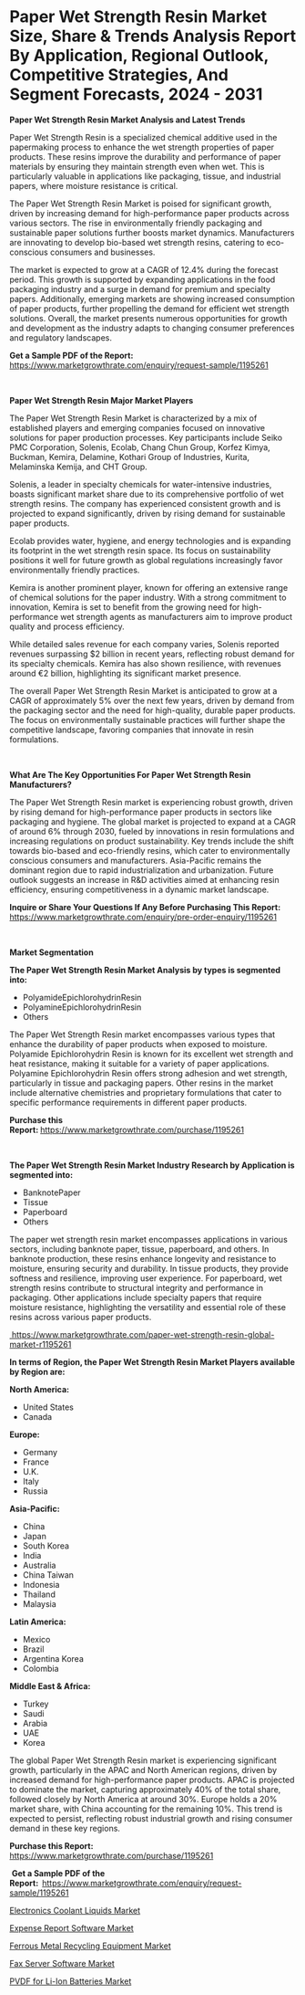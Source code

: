 <p><h1>Paper Wet Strength Resin Market Size, Share & Trends Analysis Report By Application, Regional Outlook, Competitive Strategies, And Segment Forecasts, 2024 - 2031</h1></p><p><strong>Paper Wet Strength Resin Market Analysis and Latest Trends</strong></p>
<p><p>Paper Wet Strength Resin is a specialized chemical additive used in the papermaking process to enhance the wet strength properties of paper products. These resins improve the durability and performance of paper materials by ensuring they maintain strength even when wet. This is particularly valuable in applications like packaging, tissue, and industrial papers, where moisture resistance is critical.</p><p>The Paper Wet Strength Resin Market is poised for significant growth, driven by increasing demand for high-performance paper products across various sectors. The rise in environmentally friendly packaging and sustainable paper solutions further boosts market dynamics. Manufacturers are innovating to develop bio-based wet strength resins, catering to eco-conscious consumers and businesses.</p><p>The market is expected to grow at a CAGR of 12.4% during the forecast period. This growth is supported by expanding applications in the food packaging industry and a surge in demand for premium and specialty papers. Additionally, emerging markets are showing increased consumption of paper products, further propelling the demand for efficient wet strength solutions. Overall, the market presents numerous opportunities for growth and development as the industry adapts to changing consumer preferences and regulatory landscapes.</p></p>
<p><strong>Get a Sample PDF of the Report:&nbsp;</strong> <a href="https://www.marketgrowthrate.com/enquiry/request-sample/1195261">https://www.marketgrowthrate.com/enquiry/request-sample/1195261</a></p>
<p>&nbsp;</p>
<p><strong>Paper Wet Strength Resin Major Market Players</strong></p>
<p><p>The Paper Wet Strength Resin Market is characterized by a mix of established players and emerging companies focused on innovative solutions for paper production processes. Key participants include Seiko PMC Corporation, Solenis, Ecolab, Chang Chun Group, Korfez Kimya, Buckman, Kemira, Delamine, Kothari Group of Industries, Kurita, Melaminska Kemija, and CHT Group.</p><p>Solenis, a leader in specialty chemicals for water-intensive industries, boasts significant market share due to its comprehensive portfolio of wet strength resins. The company has experienced consistent growth and is projected to expand significantly, driven by rising demand for sustainable paper products.</p><p>Ecolab provides water, hygiene, and energy technologies and is expanding its footprint in the wet strength resin space. Its focus on sustainability positions it well for future growth as global regulations increasingly favor environmentally friendly practices.</p><p>Kemira is another prominent player, known for offering an extensive range of chemical solutions for the paper industry. With a strong commitment to innovation, Kemira is set to benefit from the growing need for high-performance wet strength agents as manufacturers aim to improve product quality and process efficiency.</p><p>While detailed sales revenue for each company varies, Solenis reported revenues surpassing $2 billion in recent years, reflecting robust demand for its specialty chemicals. Kemira has also shown resilience, with revenues around €2 billion, highlighting its significant market presence.</p><p>The overall Paper Wet Strength Resin Market is anticipated to grow at a CAGR of approximately 5% over the next few years, driven by demand from the packaging sector and the need for high-quality, durable paper products. The focus on environmentally sustainable practices will further shape the competitive landscape, favoring companies that innovate in resin formulations.</p></p>
<p>&nbsp;</p>
<p><strong>What Are The Key Opportunities For Paper Wet Strength Resin Manufacturers?</strong></p>
<p><p>The Paper Wet Strength Resin market is experiencing robust growth, driven by rising demand for high-performance paper products in sectors like packaging and hygiene. The global market is projected to expand at a CAGR of around 6% through 2030, fueled by innovations in resin formulations and increasing regulations on product sustainability. Key trends include the shift towards bio-based and eco-friendly resins, which cater to environmentally conscious consumers and manufacturers. Asia-Pacific remains the dominant region due to rapid industrialization and urbanization. Future outlook suggests an increase in R&D activities aimed at enhancing resin efficiency, ensuring competitiveness in a dynamic market landscape.</p></p>
<p><strong>Inquire or Share Your Questions If Any Before Purchasing This Report:</strong> <a href="https://www.marketgrowthrate.com/enquiry/pre-order-enquiry/1195261">https://www.marketgrowthrate.com/enquiry/pre-order-enquiry/1195261</a></p>
<p>&nbsp;</p>
<p><strong>Market Segmentation</strong></p>
<p><strong>The Paper Wet Strength Resin Market Analysis by types is segmented into:</strong></p>
<p><ul><li>PolyamideEpichlorohydrinResin</li><li>PolyamineEpichlorohydrinResin</li><li>Others</li></ul></p>
<p><p>The Paper Wet Strength Resin market encompasses various types that enhance the durability of paper products when exposed to moisture. Polyamide Epichlorohydrin Resin is known for its excellent wet strength and heat resistance, making it suitable for a variety of paper applications. Polyamine Epichlorohydrin Resin offers strong adhesion and wet strength, particularly in tissue and packaging papers. Other resins in the market include alternative chemistries and proprietary formulations that cater to specific performance requirements in different paper products.</p></p>
<p><strong>Purchase this Report:&nbsp;</strong><a href="https://www.marketgrowthrate.com/purchase/1195261">https://www.marketgrowthrate.com/purchase/1195261</a></p>
<p>&nbsp;</p>
<p><strong>The Paper Wet Strength Resin Market Industry Research by Application is segmented into:</strong></p>
<p><ul><li>BanknotePaper</li><li>Tissue</li><li>Paperboard</li><li>Others</li></ul></p>
<p><p>The paper wet strength resin market encompasses applications in various sectors, including banknote paper, tissue, paperboard, and others. In banknote production, these resins enhance longevity and resistance to moisture, ensuring security and durability. In tissue products, they provide softness and resilience, improving user experience. For paperboard, wet strength resins contribute to structural integrity and performance in packaging. Other applications include specialty papers that require moisture resistance, highlighting the versatility and essential role of these resins across various paper products.</p></p>
<p><a href="https://www.marketgrowthrate.com/paper-wet-strength-resin-global-market-r1195261">&nbsp;https://www.marketgrowthrate.com/paper-wet-strength-resin-global-market-r1195261</a></p>
<p><strong>In terms of Region, the Paper Wet Strength Resin Market Players available by Region are:</strong></p>
<p>
    <p> <strong> North America: </strong>
        <ul>
            <li>United States</li>
            <li>Canada</li>
        </ul>
        </p> 
    <p> <strong> Europe: </strong>
        <ul>
            <li>Germany</li>
            <li>France</li>
            <li>U.K.</li>
            <li>Italy</li>
            <li>Russia</li>
        </ul>
        </p> 
    <p> <strong> Asia-Pacific: </strong>
        <ul>
            <li>China</li>
            <li>Japan</li>
            <li>South Korea</li>
            <li>India</li>
            <li>Australia</li>
            <li>China Taiwan</li>
            <li>Indonesia</li>
            <li>Thailand</li>
            <li>Malaysia</li>
        </ul>
        </p> 
    <p> <strong> Latin America: </strong>
        <ul>
            <li>Mexico</li>
            <li>Brazil</li>
            <li>Argentina Korea</li>
            <li>Colombia</li>
        </ul>
        </p> 
    <p> <strong> Middle East & Africa: </strong>
        <ul>
            <li>Turkey</li>
            <li>Saudi</li>
            <li>Arabia</li>
            <li>UAE</li>
            <li>Korea</li>
        </ul>
    </p>
    </p>
<p><p>The global Paper Wet Strength Resin market is experiencing significant growth, particularly in the APAC and North American regions, driven by increased demand for high-performance paper products. APAC is projected to dominate the market, capturing approximately 40% of the total share, followed closely by North America at around 30%. Europe holds a 20% market share, with China accounting for the remaining 10%. This trend is expected to persist, reflecting robust industrial growth and rising consumer demand in these key regions.</p></p>
<p><strong>Purchase this Report: </strong><a href="https://www.marketgrowthrate.com/purchase/1195261">https://www.marketgrowthrate.com/purchase/1195261</a></p>
<p>&nbsp;<strong>Get a Sample PDF of the Report:&nbsp;&nbsp;</strong><a href="https://www.marketgrowthrate.com/enquiry/request-sample/1195261">https://www.marketgrowthrate.com/enquiry/request-sample/1195261</a></p>
<p><strong></strong></p>
<p><p><a href="https://issuu.com/reportprime-2/docs/electronics-coolant-liquids-market-_b1b1e6908843e4">Electronics Coolant Liquids Market</a></p><p><a href="https://www.linkedin.com/pulse/expense-report-software-market-outlook-forecast-from-2024-mkbzc?trackingId=HYPR%2BCx3TIWIwy782z9IOg%3D%3D">Expense Report Software Market</a></p><p><a href="https://medium.com/@syblzmzart/ferrous-metal-recycling-equipment-market-research-report-exploring-market-size-and-revenue-28de57667927?postPublishedType=repub">Ferrous Metal Recycling Equipment Market</a></p><p><a href="https://www.linkedin.com/pulse/fax-server-software-market-investigation-industry-evolution-qc8kc?trackingId=1lFkxSrUSHqbf7fNopHwkQ%3D%3D">Fax Server Software Market</a></p><p><a href="https://github.com/FlorianWolf90/Market-Research-Report-List-1/blob/main/pvdf-for-li-ion-batteries-market.md">PVDF for Li-Ion Batteries Market</a></p></p>